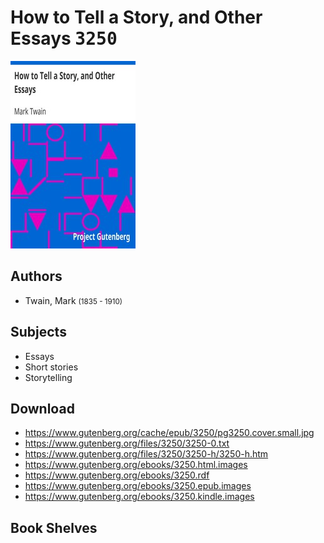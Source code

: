 # How to Tell a Story, and Other Essays <kbd>3250</kbd>

![](./cover.medium.jpg "")

## Authors


 - Twain, Mark <small>(1835 - 1910)</small>

## Subjects


 - Essays
 - Short stories
 - Storytelling

## Download


 - https://www.gutenberg.org/cache/epub/3250/pg3250.cover.small.jpg
 - https://www.gutenberg.org/files/3250/3250-0.txt
 - https://www.gutenberg.org/files/3250/3250-h/3250-h.htm
 - https://www.gutenberg.org/ebooks/3250.html.images
 - https://www.gutenberg.org/ebooks/3250.rdf
 - https://www.gutenberg.org/ebooks/3250.epub.images
 - https://www.gutenberg.org/ebooks/3250.kindle.images

## Book Shelves


